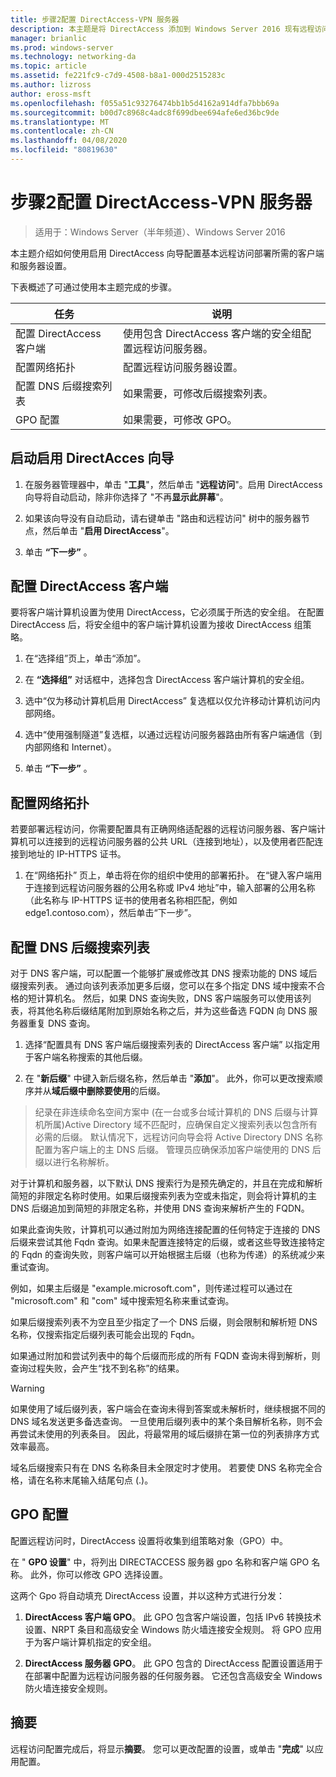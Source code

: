 ```yaml
---
title: 步骤2配置 DirectAccess-VPN 服务器
description: 本主题是将 DirectAccess 添加到 Windows Server 2016 现有远程访问（VPN）部署的指南的一部分
manager: brianlic
ms.prod: windows-server
ms.technology: networking-da
ms.topic: article
ms.assetid: fe221fc9-c7d9-4508-b8a1-000d2515283c
ms.author: lizross
author: eross-msft
ms.openlocfilehash: f055a51c93276474bb1b5d4162a914dfa7bbb69a
ms.sourcegitcommit: b00d7c8968c4adc8f699dbee694afe6ed36bc9de
ms.translationtype: MT
ms.contentlocale: zh-CN
ms.lasthandoff: 04/08/2020
ms.locfileid: "80819630"
---
```

#  <a name="step-2-configure-the-directaccess-vpn-server"></a>步骤2配置 DirectAccess-VPN 服务器

>适用于：Windows Server（半年频道）、Windows Server 2016

本主题介绍如何使用启用 DirectAccess 向导配置基本远程访问部署所需的客户端和服务器设置。

下表概述了可通过使用本主题完成的步骤。

|任务       |说明|
|-----------|-----------|
|配置 DirectAccess 客户端|使用包含 DirectAccess 客户端的安全组配置远程访问服务器。|
|配置网络拓扑|配置远程访问服务器设置。|
|配置 DNS 后缀搜索列表|如果需要，可修改后缀搜索列表。|
|GPO 配置|如果需要，可修改 GPO。|

## <a name="to-start-the-enable-directacces-wizard"></a>启动启用 DirectAcces 向导

1. 在服务器管理器中，单击 "**工具**"，然后单击 "**远程访问**"。启用 DirectAccess 向导将自动启动，除非你选择了 "不再**显示此屏幕**"。 

2. 如果该向导没有自动启动，请右键单击 "路由和远程访问" 树中的服务器节点，然后单击 "**启用 DirectAccess**"。

3. 单击 **“下一步”** 。

## <a name="configure-directaccess-clients"></a>配置 DirectAccess 客户端

要将客户端计算机设置为使用 DirectAccess，它必须属于所选的安全组。 在配置 DirectAccess 后，将安全组中的客户端计算机设置为接收 DirectAccess 组策略。

1. 在“选择组”页上，单击“添加”。

2. 在 **“选择组”** 对话框中，选择包含 DirectAccess 客户端计算机的安全组。

3. 选中“仅为移动计算机启用 DirectAccess” 复选框以仅允许移动计算机访问内部网络。

4. 选中“使用强制隧道”复选框，以通过远程访问服务器路由所有客户端通信（到内部网络和 Internet）。

5. 单击 **“下一步”** 。

## <a name="configure-the-network-topology"></a>配置网络拓扑

若要部署远程访问，你需要配置具有正确网络适配器的远程访问服务器、客户端计算机可以连接到的远程访问服务器的公共 URL（连接到地址），以及使用者匹配连接到地址的 IP-HTTPS 证书。

1. 在“网络拓扑” 页上，单击将在你的组织中使用的部署拓扑。 在“键入客户端用于连接到远程访问服务器的公用名称或 IPv4 地址”中，输入部署的公用名称（此名称与 IP-HTTPS 证书的使用者名称相匹配，例如 edge1.contoso.com），然后单击“下一步”。

## <a name="configure-the-dns-suffix-search-list"></a>配置 DNS 后缀搜索列表

对于 DNS 客户端，可以配置一个能够扩展或修改其 DNS 搜索功能的 DNS 域后缀搜索列表。 通过向该列表添加更多后缀，您可以在多个指定 DNS 域中搜索不合格的短计算机名。 然后，如果 DNS 查询失败，DNS 客户端服务可以使用该列表，将其他名称后缀结尾附加到原始名称之后，并为这些备选 FQDN 向 DNS 服务器重复 DNS 查询。

1. 选择“配置具有 DNS 客户端后缀搜索列表的 DirectAccess 客户端” 以指定用于客户端名称搜索的其他后缀。

2. 在 "**新后缀**" 中键入新后缀名称，然后单击 "**添加**"。 此外，你可以更改搜索顺序并从**域后缀中删除要使用**的后缀。

>纪录在非连续命名空间方案中 \(在一台或多台域计算机的 DNS 后缀与计算机所属\)Active Directory 域不匹配时，应确保自定义搜索列表以包含所有必需的后缀。 默认情况下，远程访问向导会将 Active Directory DNS 名称配置为客户端上的主 DNS 后缀。 管理员应确保添加客户端使用的 DNS 后缀以进行名称解析。

对于计算机和服务器，以下默认 DNS 搜索行为是预先确定的，并且在完成和解析简短的非限定名称时使用。如果后缀搜索列表为空或未指定，则会将计算机的主 DNS 后缀追加到简短的非限定名称，并使用 DNS 查询来解析产生的 FQDN。 

如果此查询失败，计算机可以通过附加为网络连接配置的任何特定于连接的 DNS 后缀来尝试其他 Fqdn 查询。如果未配置连接特定的后缀，或者这些导致连接特定的 Fqdn 的查询失败，则客户端可以开始根据主后缀（也称为传递）的系统减少来重试查询。

例如，如果主后缀是 "example.microsoft.com"，则传递过程可以通过在 "microsoft.com" 和 "com" 域中搜索短名称来重试查询。

如果后缀搜索列表不为空且至少指定了一个 DNS 后缀，则会限制和解析短 DNS 名称，仅搜索指定后缀列表可能会出现的 Fqdn。 

如果通过附加和尝试列表中的每个后缀而形成的所有 FQDN 查询未得到解析，则查询过程失败，会产生“找不到名称”的结果。 

> [!WARNING]
> 如果使用了域后缀列表，客户端会在查询未得到答案或未解析时，继续根据不同的 DNS 域名发送更多备选查询。 一旦使用后缀列表中的某个条目解析名称，则不会再尝试未使用的列表条目。 因此，将最常用的域后缀排在第一位的列表排序方式效率最高。
> 
> 域名后缀搜索只有在 DNS 名称条目未全限定时才使用。 若要使 DNS 名称完全合格，请在名称末尾输入结尾句点 (.)。

## <a name="gpo-configuration"></a>GPO 配置

配置远程访问时，DirectAccess 设置将收集到组策略对象（GPO）中。 

在 " **GPO 设置**" 中，将列出 DIRECTACCESS 服务器 gpo 名称和客户端 GPO 名称。 此外，你可以修改 GPO 选择设置。

这两个 Gpo 将自动填充 DirectAccess 设置，并以这种方式进行分发：

1. **DirectAccess 客户端 GPO**。 此 GPO 包含客户端设置，包括 IPv6 转换技术设置、NRPT 条目和高级安全 Windows 防火墙连接安全规则。 将 GPO 应用于为客户端计算机指定的安全组。

2. **DirectAccess 服务器 GPO**。 此 GPO 包含的 DirectAccess 配置设置适用于在部署中配置为远程访问服务器的任何服务器。 它还包含高级安全 Windows 防火墙连接安全规则。

## <a name="summary"></a>摘要

远程访问配置完成后，将显示**摘要**。 您可以更改配置的设置，或单击 "**完成**" 以应用配置。
